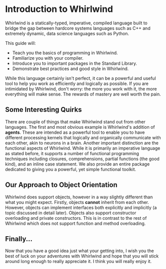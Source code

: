 # Introduction to Whirlwind

Whirlwind is a statically-typed, imperative, compiled language
built to bridge the gap between hardcore systems languages
such as C++ and extremely dynamic, data science languages such as Python.

This guide will:

- Teach you the basics of programming in Whirlwind.
- Familiarize you with your compiler.
- Introduce you to important packages in the Standard Library.
- Demonstrate best practices and good style in Whirlwind.

While this language certainly isn't perfect, it can be a powerful
and useful tool to help you work as efficiently and logically
as possible.  If you are intimidated by Whirlwind, don't worry:
the more you work with it, the more everything will make
sense.  The rewards of mastery are well worth the pain.

## Some Interesting Quirks

There are couple of things that make Whirlwind stand out from other
languages.  The first and most obvious example is Whirlwind's addition
of **agents**.  These are intended as a powerful tool to enable you
to have different processing kernels that logically and organically
communicate with each other, akin to neurons in a brain.  Another important
distinction are the functional aspects of Whirlwind.  While it is primarily an
imperative language as stated before, it supports a number of functional programming
techniques including closures, comprehensions, partial functions (the good kind), and
an inline case statement.  We also provide an entire package dedicated to giving you a powerful, yet
simple functional toolkit.

## Our Approach to Object Orientation

Whirlwind does support objects, however in a way slightly different than what you might expect.
Firstly, objects **cannot** inherit from each other.  However, objects can implement interfaces
both explicitly and implicitly (a topic discussed in detail later).
Objects also support constructor overloading and private constructors.  This is in contrast to
the rest of Whirlwind which does not support function and method overloading.

## Finally...

Now that you have a good idea just what your getting into, I wish you the best of luck on
your adventures with Whirlwind and hope that you will stick around long enough to really
appreciate it.  I think you will really enjoy it.
